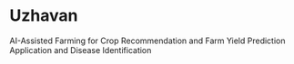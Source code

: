 # Uzhavan
AI-Assisted Farming for Crop Recommendation and Farm Yield Prediction Application and Disease Identification

